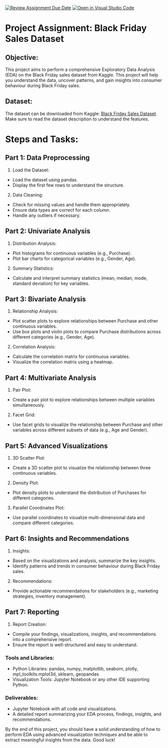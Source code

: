 [![Review Assignment Due Date](https://classroom.github.com/assets/deadline-readme-button-22041afd0340ce965d47ae6ef1cefeee28c7c493a6346c4f15d667ab976d596c.svg)](https://classroom.github.com/a/HS7xHDGM)
[![Open in Visual Studio Code](https://classroom.github.com/assets/open-in-vscode-2e0aaae1b6195c2367325f4f02e2d04e9abb55f0b24a779b69b11b9e10269abc.svg)](https://classroom.github.com/online_ide?assignment_repo_id=15421164&assignment_repo_type=AssignmentRepo)
# Project Assignment: Black Friday Sales Dataset
## Objective:
This project aims to perform a comprehensive Exploratory Data Analysis (EDA) on the Black Friday sales dataset from Kaggle. This project will help you understand the data, uncover patterns, and gain insights into consumer behaviour during Black Friday sales.

## Dataset:
The dataset can be downloaded from Kaggle: [Black Friday Sales Dataset](https://www.kaggle.com/datasets/pranavuikey/black-friday-sales-eda). Make sure to read the dataset description to understand the features.

# Steps and Tasks:
## Part 1: Data Preprocessing
1. Load the Dataset:

- Load the dataset using pandas.
- Display the first few rows to understand the structure.
2. Data Cleaning:

- Check for missing values and handle them appropriately.
- Ensure data types are correct for each column.
- Handle any outliers if necessary.
## Part 2: Univariate Analysis
1. Distribution Analysis:

- Plot histograms for continuous variables (e.g., Purchase).
- Plot bar charts for categorical variables (e.g., Gender, Age).
2. Summary Statistics:

- Calculate and interpret summary statistics (mean, median, mode, standard deviation) for key variables.
## Part 3: Bivariate Analysis
1. Relationship Analysis:

- Plot scatter plots to explore relationships between Purchase and other continuous variables.
- Use box plots and violin plots to compare Purchase distributions across different categories (e.g., Gender, Age).
2. Correlation Analysis:

- Calculate the correlation matrix for continuous variables.
- Visualize the correlation matrix using a heatmap.

## Part 4: Multivariate Analysis
1. Pair Plot:

- Create a pair plot to explore relationships between multiple variables simultaneously.
2. Facet Grid:

- Use facet grids to visualize the relationship between Purchase and other variables across different subsets of data (e.g., Age and Gender).
## Part 5: Advanced Visualizations
1. 3D Scatter Plot:

- Create a 3D scatter plot to visualize the relationship between three continuous variables.
2. Density Plot:

- Plot density plots to understand the distribution of Purchases for different categories.
3. Parallel Coordinates Plot:

- Use parallel coordinates to visualize multi-dimensional data and compare different categories.

## Part 6: Insights and Recommendations
1. Insights:

- Based on the visualizations and analysis, summarize the key insights.
- Identify patterns and trends in consumer behaviour during Black Friday sales.
2. Recommendations:

- Provide actionable recommendations for stakeholders (e.g., marketing strategies, inventory management).
## Part 7: Reporting
1. Report Creation:
- Compile your findings, visualizations, insights, and recommendations into a comprehensive report.
- Ensure the report is well-structured and easy to understand.


### Tools and Libraries:
- Python Libraries: pandas, numpy, matplotlib, seaborn, plotly, mpl_toolkits.mplot3d, sklearn, geopandas
- Visualization Tools: Jupyter Notebook or any other IDE supporting Python.

### Deliverables:
- Jupyter Notebook with all code and visualizations.
- A detailed report summarizing your EDA process, findings, insights, and recommendations.


By the end of this project, you should have a solid understanding of how to perform EDA using advanced visualization techniques and be able to extract meaningful insights from the data. Good luck!

